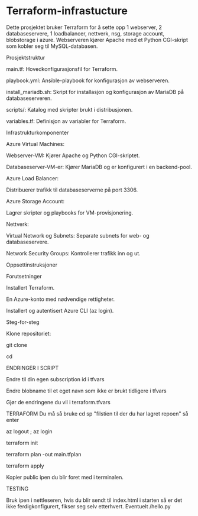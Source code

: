 # Terraform-infrastucture

Dette prosjektet bruker Terraform for å sette opp 1 webserver, 2 databaseservere, 1 loadbalancer, nettverk, nsg, storage account, blobstorage i azure. Webserveren kjører Apache med et Python CGI-skript som kobler seg til MySQL-databasen. 


Prosjektstruktur

main.tf: Hovedkonfigurasjonsfil for Terraform.

playbook.yml: Ansible-playbook for konfigurasjon av webserveren.

install_mariadb.sh: Skript for installasjon og konfigurasjon av MariaDB på databaseserveren.

scripts/: Katalog med skripter brukt i distribusjonen.

variables.tf: Definisjon av variabler for Terraform.


Infrastrukturkomponenter

Azure Virtual Machines:

Webserver-VM: Kjører Apache og Python CGI-skriptet.

Databaseserver-VM-er: Kjører MariaDB og er konfigurert i en backend-pool.

Azure Load Balancer:

Distribuerer trafikk til databaseserverne på port 3306.

Azure Storage Account:

Lagrer skripter og playbooks for VM-provisjonering.

Nettverk:

Virtual Network og Subnets: Separate subnets for web- og databaseservere.

Network Security Groups: Kontrollerer trafikk inn og ut.


Oppsettinstruksjoner

Forutsetninger

Installert Terraform.

En Azure-konto med nødvendige rettigheter.

Installert og autentisert Azure CLI (az login).



Steg-for-steg

Klone repositoriet:

git clone <repository-url>

cd <repository-directory>


ENDRINGER I SCRIPT

Endre til din egen subscription id i tfvars

Endre blobname til et eget navn som ikke er brukt tidligere i tfvars

Gjør de endringene du vil i terraform.tfvars


TERRAFORM
Du må så bruke cd sp "filstien til der du har lagret repoen" så enter

az logout ; az login 

terraform init

terraform plan -out main.tfplan

terraform apply

Kopier public ipen du blir foret med i terminalen.


TESTING

Bruk ipen i nettleseren, hvis du blir sendt til index.html i starten så er det ikke ferdigkonfigurert, fikser seg selv etterhvert.
Eventuelt /hello.py
